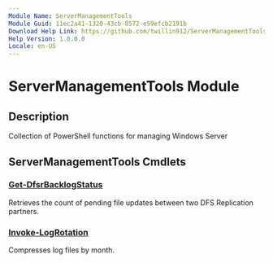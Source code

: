 ```yaml
---
Module Name: ServerManagementTools
Module Guid: 11ec2a41-1320-43cb-8572-e59efcb2191b
Download Help Link: https://github.com/twillin912/ServerManagementTools/tree/master/docs
Help Version: 1.0.0.0
Locale: en-US
---
```


# ServerManagementTools Module

## Description

Collection of PowerShell functions for managing Windows Server

## ServerManagementTools Cmdlets

### [Get-DfsrBacklogStatus](Get-DfsrBacklogStatus.md)

Retrieves the count of pending file updates between two DFS Replication partners.

### [Invoke-LogRotation](Invoke-LogRotation.md)

Compresses log files by month.
